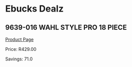 
# Ebucks Dealz
## 9639-016 WAHL STYLE PRO 18 PIECE
[Product Page](https://www.ebucks.com/web/shop/productSelected.do?prodId=1191154917&catId=1186081080)

Price: R429.00

Savings: 71.0


	